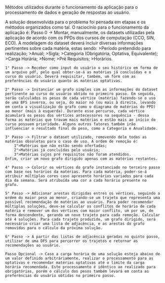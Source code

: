 Métodos utilizados durante o funcionamento da aplicação para o processamento de dados e geração de respostas ao usuário.

A solução desenvolvida para o problema foi pensada em etapas e os méttodos organizados como tal. O raciocínio para o funcionamento da aplicação é:
    Passo 0 -> Montar, manualmente, os datasets utilizadas pela aplicação de acordo com os PPDs dos cursos de computação (CCO, SIN, ECO). A modelagem do dataset deverá incluir diversas informações pertinentes sobre cada matéria, estas sendo:
        >Período pretendido para realização;
        >Anual;
        >Sigla;
        >Categoria (Obrigatória, Optativa, Equivalente);
        >Carga Horária;
        >Nome;
        >Pré Requisitos;
        >Horários.

    1° Passo -> Receber como input do usuário o seu histórico em forma de um arquivo pdf, pelo qual obter-se-á as matérias já concluídas e o curso do usuário. Deverá requisitar, também, um form com as preferências do usuário quanto às matérias optativas.

    2° Passo -> Instanciar um grafo simples com as informações do dataset pertinente ao curso do usuário obtido no primeiro passo. Em seguida, serão calculados os pesos de cada vértice (matéria) fazendo-se o uso de uma BFS inversa, ou seja, do maior nó (ou mais à direita, levando em conta a visualização do grafo como o diagrama de matérias do PPD) ao menor (mais à esquerda). Durante esse percurso, cada vértice acumulará os pesos dos vértices antecessores na sequência - dessa forma as matérias que travam mais matérias e estão mais ao início do curso possuem prioridade. Alguns outros fatores também irão influenciar o resultado final do peso, como a Categoria e Anualidade.

    3° Passo -> Filtrar o dataset utilizado, removendo dele todas as matérias obsoletas para o caso de uso. A ordem de remoção é:
        1°>Matérias que não estão sendo ofertadas;
        2°>Matérias já concluídas pelo usuário;
        3°>Matérias cujos pré requisitos não foram atendidos.
    Enfim, criar um novo grafo dirigido apenas com as matérias restantes.

    4° Passo -> Colorir os vértices do grafo instanciado no terceiro passo com base nos horários da matérias. Para cada matéria, poder-se-á atribuir múltiplas cores caso apresente horários variados para cada dia da semana. Será atribuída uma cor a cada horário presente no grafo.

    5° Passo -> Adicionar arestas dirigidas entres os vértices, seguindo a ordem do maior peso ao menor, criando-se um trajeto que representa uma possível recomendação de matérias ao usuário. Para poder recomendar múltiplas soluções, deve-se calcular os conflitos de horário de cada matéria e remover um dos vértices com maior conflito, um por um, de forma descendente, gerando um novo trajeto para cada remoção. Calcular até 4 soluções. Para cada trajeto produzido, um grafo dirigido, será necessário criar uma lista de adjacência, e as arestas do grafo removidas para o cálculo da próxima solução.

    6° Passo -> A partir das listas de adjacência geradas no quinto passo, utilizar de uma DFS para percorrer os trajetos e retornar as recomendações ao usuário.

    Passo Opcional -> Caso a carga horária de uma solução esteja abaixo de um valor definido arbitráriamente, realizar o processamento para as optativas e recomendar matérias optativas até o limite da carga horária recomendada. Este processamento é idêntico ao realizado para obrigatórias, porém o cálculo dos pesos também levará em conta as preferências do usuário obtidas no primeiro passo.

    
